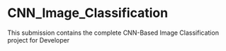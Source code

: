 # CNN_Image_Classification
This submission contains the complete CNN-Based Image Classification project for Developer
